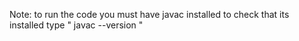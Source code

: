 Note: to run the code you must have javac installed to check that its installed type " javac --version "
